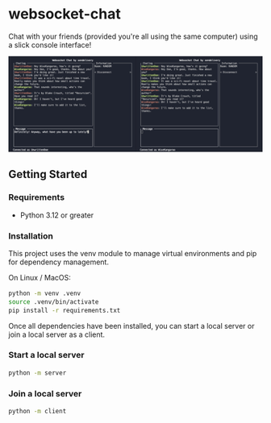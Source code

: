 # websocket-chat

Chat with your friends (provided you're all using the same computer) using a slick console interface!

![Screenshot of the console user interface](docs/assets/screenshot.png)

## Getting Started

### Requirements
- Python 3.12 or greater

### Installation
This project uses the venv module to manage virtual environments and pip for dependency management.

On Linux / MacOS:

```sh
python -m venv .venv
source .venv/bin/activate
pip install -r requirements.txt
```

Once all dependencies have been installed, you can start a local server or join a local server as a client.

### Start a local server

```sh
python -m server
```

### Join a local server

```sh
python -m client
```